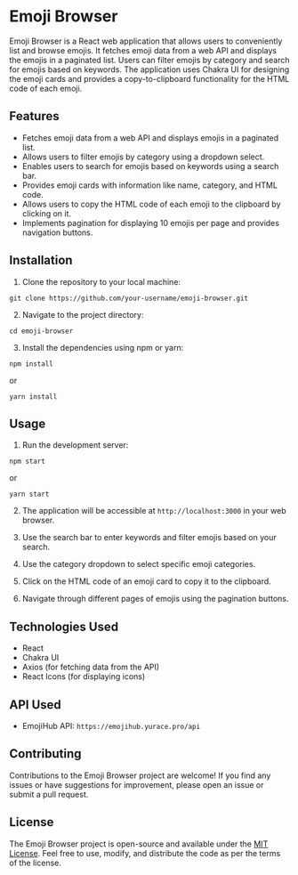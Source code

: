 # Emoji Browser

Emoji Browser is a React web application that allows users to conveniently list and browse emojis. It fetches emoji data from a web API and displays the emojis in a paginated list. Users can filter emojis by category and search for emojis based on keywords. The application uses Chakra UI for designing the emoji cards and provides a copy-to-clipboard functionality for the HTML code of each emoji.

## Features

- Fetches emoji data from a web API and displays emojis in a paginated list.
- Allows users to filter emojis by category using a dropdown select.
- Enables users to search for emojis based on keywords using a search bar.
- Provides emoji cards with information like name, category, and HTML code.
- Allows users to copy the HTML code of each emoji to the clipboard by clicking on it.
- Implements pagination for displaying 10 emojis per page and provides navigation buttons.

## Installation

1. Clone the repository to your local machine:

```
git clone https://github.com/your-username/emoji-browser.git
```

2. Navigate to the project directory:

```
cd emoji-browser
```

3. Install the dependencies using npm or yarn:

```
npm install
```
or
```
yarn install
```

## Usage

1. Run the development server:

```
npm start
```
or
```
yarn start
```

2. The application will be accessible at `http://localhost:3000` in your web browser.

3. Use the search bar to enter keywords and filter emojis based on your search.

4. Use the category dropdown to select specific emoji categories.

5. Click on the HTML code of an emoji card to copy it to the clipboard.

6. Navigate through different pages of emojis using the pagination buttons.

## Technologies Used

- React
- Chakra UI
- Axios (for fetching data from the API)
- React Icons (for displaying icons)

## API Used

- EmojiHub API: `https://emojihub.yurace.pro/api`

## Contributing

Contributions to the Emoji Browser project are welcome! If you find any issues or have suggestions for improvement, please open an issue or submit a pull request.

## License

The Emoji Browser project is open-source and available under the [MIT License](https://opensource.org/licenses/MIT). Feel free to use, modify, and distribute the code as per the terms of the license.